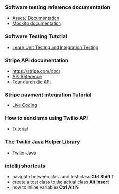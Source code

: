 ### Software testing reference documentation
*  [AssetJ Documentation](https://assertj.github.io/doc/)
*  [Mockito documentation](https://javadoc.io/doc/org.mockito/mockito-core/latest/index.html)

### Software Testing Tutorial
* [Learn Unit Testing and Integration Testing](https://www.youtube.com/watch?v=Geq60OVyBPg)

### Stripe API documentation
*  https://stripe.com/docs
*  [API Reference](https://stripe.com/docs/api)
*  [Tour durch die API](https://stripe.com/docs/payments/tour?locale=de-DE)

### Stripe payment integration Tutorial
*  [Live Coding](https://www.youtube.com/watch?v=BIDNKRluql4&t=568s)

### How to send sms using Twilio API
* [Tutorial](https://www.youtube.com/watch?v=OuBttmaPlhM)

### The Twilio Java Helper Library
* [Twilio-Java](https://www.twilio.com/docs/libraries/reference/twilio-java/index.html)


### intellij shortcuts
* navigate between class and test class **Ctrl Shift T**
* create a test class to the actual class **Alt insert**
* how to inline variables **Ctrl Alt N**